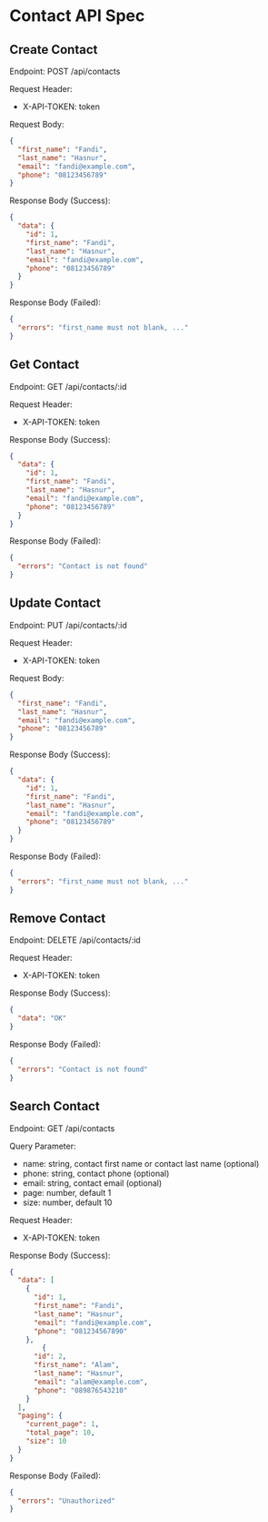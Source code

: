 # Contact API Spec

## Create Contact

Endpoint: POST /api/contacts

Request Header:
- X-API-TOKEN: token

Request Body:

```json
{
  "first_name": "Fandi",
  "last_name": "Hasnur",
  "email": "fandi@example.com",
  "phone": "08123456789"
}
```

Response Body (Success):

```json
{
  "data": {
    "id": 1,
    "first_name": "Fandi",
    "last_name": "Hasnur",
    "email": "fandi@example.com",
    "phone": "08123456789"
  }
}
```

Response Body (Failed):

```json
{
  "errors": "first_name must not blank, ..."
}
```

## Get Contact

Endpoint: GET /api/contacts/:id

Request Header:
- X-API-TOKEN: token

Response Body (Success):

```json
{
  "data": {
    "id": 1,
    "first_name": "Fandi",
    "last_name": "Hasnur",
    "email": "fandi@example.com",
    "phone": "08123456789"
  }
}
```

Response Body (Failed):

```json
{
  "errors": "Contact is not found"
}
```

## Update Contact

Endpoint: PUT /api/contacts/:id

Request Header:
- X-API-TOKEN: token

Request Body:

```json
{
  "first_name": "Fandi",
  "last_name": "Hasnur",
  "email": "fandi@example.com",
  "phone": "08123456789"
}
```

Response Body (Success):

```json
{
  "data": {
    "id": 1,
    "first_name": "Fandi",
    "last_name": "Hasnur",
    "email": "fandi@example.com",
    "phone": "08123456789"
  }
}
```

Response Body (Failed):

```json
{
  "errors": "first_name must not blank, ..."
}
```

## Remove Contact

Endpoint: DELETE /api/contacts/:id

Request Header:
- X-API-TOKEN: token

Response Body (Success):

```json
{
  "data": "OK"
}
```

Response Body (Failed):

```json
{
  "errors": "Contact is not found"
}
```

## Search Contact

Endpoint: GET /api/contacts

Query Parameter:
- name: string, contact first name or contact last name (optional)
- phone: string, contact phone (optional)
- email: string, contact email (optional)
- page: number, default 1
- size: number, default 10

Request Header:
- X-API-TOKEN: token

Response Body (Success):

```json
{
  "data": [
    {
      "id": 1,
      "first_name": "Fandi",
      "last_name": "Hasnur",
      "email": "fandi@example.com",
      "phone": "081234567890"
    },
        {
      "id": 2,
      "first_name": "Alam",
      "last_name": "Hasnur",
      "email": "alam@example.com",
      "phone": "089876543210"
    }
  ],
  "paging": {
    "current_page": 1,
    "total_page": 10,
    "size": 10
  }
}
```

Response Body (Failed):

```json
{
  "errors": "Unauthorized"
}
```
